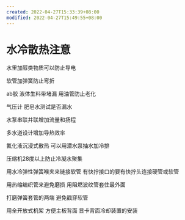 ```yaml
---
created: 2022-04-27T15:33:39+08:00
modified: 2022-04-27T15:49:55+08:00
---
```


# 水冷散热注意

水里加醇类物质可以防止导电

软管加弹簧防止弯折

ab胶 液体生料带堵漏 用油管防止老化

气压计 肥皂水测试是否漏水

水泵串联并联增加流量和扬程

多水道设计增加导热效率

氟化液沉浸式散热 可以用潜水泵抽水加冷排

压缩机28度以上防止冷凝水聚集

用水冷弹性弹簧喉夹来链接软管 有快拧接口的要有快拧头连接硬管或软管

用热缩编织管来避免磨损 用阻燃波纹管套住最外面

打磨弹簧套管的两端 避免戳穿软管

用全开放式机架 方便主板背面 显卡背面冷却装置的安装
